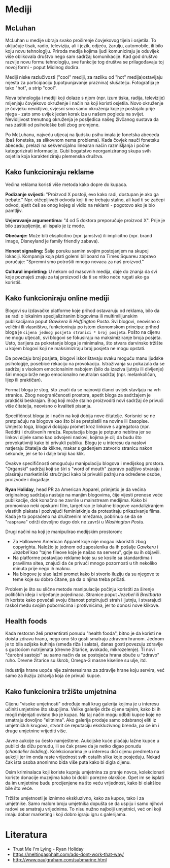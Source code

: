 # Mediji

## McLuhan

McLuhan u medije ubraja svako proširenje čovjekovog tijela i osjetila. To uključuje tisak, radio, televiziju, ali i jezik, odjeću, žarulju, automobile, ili bilo koju novu tehnologiju. Priroda medija kojima ljudi komuniciraju je oduvijek više oblikovala društvo nego sam sadržaj komunikacije. Kad god društvo razvije novu formu tehnologiju, sve funkcije tog društva se prilagođavaju toj novoj formi - poput Midinog dodira.

Mediji niske razlučivosti ("cool" mediji, za razliku od "hot" medija)ostavljaju mjesta za participaciju (upotpunjavanje praznina) slušatelju. Fotografija je tako "hot", a strip "cool".

Nova tehnologija i mediji koji dolaze s njom (npr. izum tiska, radija, televizije) mijenjaju čovjekovo okruženje i način na koji koristi osjetila. Novo okruženje je čovjeku nevidljivo, svjesni smo samo okruženja koje je postojalo prije njega - zato smo uvijek jedan korak iza u našem pogledu na svijet. Nevidljivost trenutnog okruženja je posljedica našeg živčanog sustava da nas zaštiti od psihološke boli zbog promjene.

Po McLuhanu, najveću utjecaj na ljudsku psihu imala je fonetska abeceda (baš fonetska, sa slikovnom nema problema). Kada čovjek nauči fonetsku abecedu, prelazi na sekvencijalno linearan način razmišljanja i počne kategorizirati informacije. Gubi bogatstvo neorganiziranog skupa svih osjetila koja karakteriziraju plemenska društva.

## Kako funkcioniraju reklame

Većina reklama koristi više metoda kako dopre do kupaca.

**Podizanje svijesti:** "Proizvod X postoji, evo kako radi, dostupan je ako ga trebate." Npr. otčepljivači odvoda koji ti ne trebaju stalno, ali kad ti se začepi odvod, sjetit ćeš se onog kojeg si vidio na reklami - pogotovo ako je bio pamtljiv.

**Uvjeravanje argumentima:** "4 od 5 doktora preporučuje proizvod X". Prije je bilo zastupljenije, ali ispalo je iz mode.

**Obećanje:** Može biti eksplicitno (npr. jamstvo) ili implicitno (npr. brand image, Disneyland je family friendly zabava).

**Honest signaling:** Šalje poruku samim svojim postojanjem na skupoj lokaciji. Kompanija koja plati golemi billboard na Times Squareu zapravo poručuje: "Spremni smo potrošiti mnogo novaca za naš proizvod."

**Cultural imprinting:** U nekom od masovnih medija, daje do znanja da svi koje poznaješ znaju za taj proizvod i da ti se nitko neće rugati ako ga koristiš.

## Kako funkcioniraju online mediji

Blogovi su izdavačke platforme koje prihod ostavaruju od reklama, bilo da se radi o lokalnim specijaliziranim blogovima ili multimilijunskim publikacijama poput *Gawkera* ili *Huffington Posta*. Svi blogovi, neovisno o veličini ili vlasništvu, funkcioniraju po istom ekonomskom principu: prihod bloga je `cijena jednog posjeta stranici * broj posjeta`. Pošto na cijenu ne mogu utjecati, svi blogovi se fokusiraju na maksimiziranje broja posjeta. Usto, barijera za pokretanje bloga je minimalna, što stvara darvinsko tržište u kojem blogovi koji ne maksimiziraju broj posjeta ne mogu opstati.

Da povećaju broj posjeta, blogovi iskorištavaju svaku moguću manu ljudske psihologije, posebice rekaciju na provokaciju. Istraživanja su pokazala da se sadržaj s visokom emocionalnim nabojem (bilo da izaziva ljutnju ili divljenje) širi mnogo brže nego emocionalno neutralan sadržaj (npr. melankoličan, lijep ili praktičan).

Format bloga je stog, što znači da se najnoviji članci uvijek stavljaju na vrh stranice. Zbog neograničenosti prostora, apetit bloga za sadržajem je praktički beskrajan. Blog koji može stalno proizvoditi novi sadržaj će privući više čitatelja, neovisno o kvaliteti pisanja.

Specifičnost bloga je i način na koji dobija nove čitatelje. Korisnici se ne pretplaćuju na blogove kao što bi se pretplatili na novine ili časopise. Umjesto toga, blogovi dobijaju promet kroz linkove s agregatora (npr. Reddit) i društvenih mreža. Reputacija bloga je potpuno nebitna jer se linkovi dijele samo kao odvojeni naslovi, kojima je cilj da budu što provokativniji kako bi privukli publiku. Blogu je u interesu da naslovi natjeraju čitatelja da klikne, makar s gađenjem zatvorio stranicu nakon sekunde, jer se to i dalje broji kao klik.

Ovakve specifičnosti omogućuju manipulaciju blogova i medijskog prostora. "Organski" sadržaj koji se širi s "word of mouth" zapravo pažljivo stvaraju i plasiraju marketinški stručnjaci kako bi privukli pažnju na određene osobe, proizvode i događaje.

**Ryan Holiday**, head PR za American Apparel, primjetio je da većina originalnog sadržaja nastaje na manjim blogovima, čije vijesti prenose veće publikacije, dok konačno ne završe u mainstream medijima. Kako bi promovirao neki opskurni film, targetirao je lokalne blogove vandaliziranjem vlastitih plakata i pozivajući feministkinje da protestiraju prikazivanje filma. Kada je to popraćeno na društvenim mrežama, pobrinuo se da se "rasprava" održi dovoljno dugo dok ne završi u *Washington Postu*.

Drugi načini na koji je manipulirao medijskim prostorom:
* Za Halloween American Apparel koje nije mogao iskoristiti zbog copyrighta. Naložio je jednom od zaposlenika da ih pošalje *Gawkeru* i *Jezebel* kao "tajne fileove koje je našao na serveru", gdje su ih objavili.
* Na platforme postavljao reklame koje su se kosile sa standardima i pravilima sitea, znajući da će privući mnogo pozornosti u tih nekoliko minuta prije nego ih maknu.
* Na blogove je slao lažni promet kako bi stvorio iluziju da su njegove te teme koje su dobro čitane, pa da o njima treba pričati.

Problem je što su slične metode manipulacije počinju koristiti za širenje političkih ideja i vrijeđanje pojedinaca. Stranice poput *Jezebel* ili *Breitbarta* ih koriste kako povećali svoju čitanost potpirujući strah i ljutnju, i stvarajući raskol među svojim pobornicima i protivnicima, jer to donosi nove klikove.

## Health foods

Kada restoran želi prezentirati ponudu "health fooda", bitno je da koristi ne doista zdravu hranu, nego ono što gosti smatraju zdravom hranom. Jednom je to bila azijska kuhinja (smeđa riža i salata), danas gosti povezuju zdravlje s gustoćom nutrijenata (drevne žitarice, avokado, mikrozelenje). Ti novi "čarobni sastojci" su samo način da se postojeća hrana obuče u "zdravo" ruho. Drevne žitarice su škrob, Omega-3 masne kiseline su ulje, itd.

Industrija hrane uopće nije zainteresirana za zdravlje hrane koju servira, već samo za iluziju zdravlja koja će privući kupce.

## Kako funkcionira tržište umjetnina

Cijenu "visoke umjetnosti" određuje mali krug galerija kojima je u interesu učiniti umjetnine što skupljima. Velike galerije drže cijene tajnim, kako bi ih mogli mijenjati ovisno tko je kupac. Na taj način mogu odbiti kupce koje ne smatraju dovoljno "elitnima". Ako galerija prodaje samo odabranoj eliti iz umjetničkih krugova, stvorit će reputaciju ekskluzivnog brenda, pa će im i druge umjetnine vrijediti više.

Javne aukcije su često namještene. Aukcijske kuće plaćaju lažne kupce u publici da dižu ponudu, ili se čak prave da je netko digao ponudu (*chandelier bidding*). Kolekcionarima je u interesu dići cijenu predmeta na aukciji jer im onda raste vrijednost svih ostalih slika koje posjeduju. Nekad čak ista osoba anonimno bida više puta kako bi digla cijenu.

Osim kriminalaca koji koriste kupnju umjetnina za pranje novca, kolekcionari koriste donacije muzejima kako bi dobili porezne olakšice. Opet im se isplati da im umjetnine budu procijenjene na što veću vrijednost, kako bi olakšice bile što veće.

Tržište umjetnosti je iznimno ekskluzivno, kako za kupce, tako i za umjetnike. Samo malom broju umjetnika dopušta se da uspiju i samo njihovi radovi se smatraju vrijednima. To nisu nužno najbolji umjetnici, već oni koji imaju dobar marketing i koji dobro igraju igru s galerijama.

# Literatura

* Trust Me I'm Lying - Ryan Holiday
* https://meltingasphalt.com/ads-dont-work-that-way/
* http://www.paulgraham.com/submarine.html

